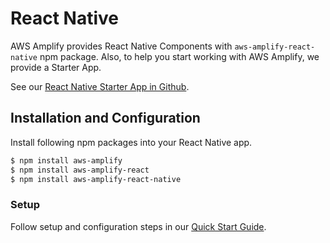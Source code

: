 ---
---

# React Native

AWS Amplify provides React Native Components with `aws-amplify-react-native` npm package. Also, to help you start working with AWS Amplify, we provide a Starter App. 

See our [React Native Starter App in Github](https://github.com/awslabs/aws-mobile-react-native-starter).

## Installation and Configuration

Install following npm packages into your React Native app.

```bash
$ npm install aws-amplify
$ npm install aws-amplify-react
$ npm install aws-amplify-react-native
```

### Setup

Follow setup and configuration steps in our [Quick Start Guide](https://aws.github.io/aws-amplify/media/quick_start?platform=react-native).

 
